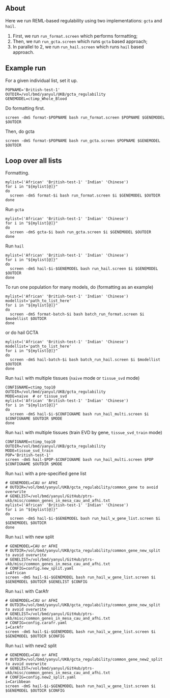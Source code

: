 ## About

Here we run REML-based regulability using two implementations: `gcta` and `hail`.

1. First, we run `run_format.screen` which performs formatting; 
2. Then, we run `run_gcta.screen` which runs `gcta` based approach;
3. In parallel to 2, we run `run_hail.screen` which runs `hail` based approach.

## Example run

For a given individual list, set it up.

```
POPNAME='British-test-1'  
OUTDIR=/vol/bmd/yanyul/UKB/gcta_regulability
GENEMODEL=ctimp_Whole_Blood
```

Do formatting first.

```
screen -dmS format-$POPNAME bash run_format.screen $POPNAME $GENEMODEL $OUTDIR
```

Then, do gcta

```
screen -dmS format-$POPNAME bash run_gcta.screen $POPNAME $GENEMODEL $OUTDIR
```

## Loop over all lists

Formatting.

```
mylist=('African' 'British-test-1' 'Indian' 'Chinese')
for i in "${mylist[@]}"
do 
  screen -dmS format-$i bash run_format.screen $i $GENEMODEL $OUTDIR
done
```

Run `gcta`

```
mylist=('African' 'British-test-1' 'Indian' 'Chinese')
for i in "${mylist[@]}"
do 
  screen -dmS gcta-$i bash run_gcta.screen $i $GENEMODEL $OUTDIR
done
```

Run `hail`

```
mylist=('African' 'British-test-1' 'Indian' 'Chinese')
for i in "${mylist[@]}"
do 
  screen -dmS hail-$i-$GENEMODEL bash run_hail.screen $i $GENEMODEL $OUTDIR
done
```

To run one population for many models, do (formatting as an example)

```
mylist=('African' 'British-test-1' 'Indian' 'Chinese')
modellist='path_to_list_here'
for i in "${mylist[@]}"
do 
  screen -dmS format-batch-$i bash batch_run_format.screen $i $modellist $OUTDIR
done
```

or do hail GCTA

```
mylist=('African' 'British-test-1' 'Indian' 'Chinese')
modellist='path_to_list_here'
for i in "${mylist[@]}"
do
  screen -dmS hail-batch-$i bash batch_run_hail.screen $i $modellist $OUTDIR
done
```

Run `hail` with multiple tissues (`naive` mode or `tissue_svd` mode)

```
CONFIGNAME=ctimp_top10
OUTDIR=/vol/bmd/yanyul/UKB/gcta_regulability
MODE=naive  # or tissue_svd
mylist=('African' 'British-test-1' 'Indian' 'Chinese')
for i in "${mylist[@]}"
do 
  screen -dmS hail-$i-$CONFIGNAME bash run_hail_multi.screen $i $CONFIGNAME $OUTDIR $MODE
done
```

Run `hail` with multiple tissues (train EVD by gene, `tissue_svd_train` mode)

```
CONFIGNAME=ctimp_top10
OUTDIR=/vol/bmd/yanyul/UKB/gcta_regulability
MODE=tissue_svd_train
POP='British-test-1'
screen -dmS hail-$POP-$CONFIGNAME bash run_hail_multi.screen $POP $CONFIGNAME $OUTDIR $MODE
```


Run `hail` with a pre-specified gene list

```
# GENEMODEL=CAU or AFHI
# OUTDIR=/vol/bmd/yanyul/UKB/gcta_regulability/common_gene to avoid overwrite
# GENELIST=/vol/bmd/yanyul/GitHub/ptrs-ukb/misc/common_genes_in_mesa_cau_and_afhi.txt
mylist=('African' 'British-test-1' 'Indian' 'Chinese')
for i in "${mylist[@]}"
do 
  screen -dmS hail-$i-$GENEMODEL bash run_hail_w_gene_list.screen $i $GENEMODEL $OUTDIR
done
```

Run `hail` with new split
```
# GENEMODEL=CAU or AFHI
# OUTDIR=/vol/bmd/yanyul/UKB/gcta_regulability/common_gene_new_split to avoid overwrite
# GENELIST=/vol/bmd/yanyul/GitHub/ptrs-ukb/misc/common_genes_in_mesa_cau_and_afhi.txt
# CONFIG=config.new_split.yaml
i=African
screen -dmS hail-$i-$GENEMODEL bash run_hail_w_gene_list.screen $i $GENEMODEL $OUTDIR $GENELIST $CONFIG
```

Run `hail` with CarAfr
```
# GENEMODEL=CAU or AFHI
# OUTDIR=/vol/bmd/yanyul/UKB/gcta_regulability/common_gene_new_split to avoid overwrite
# GENELIST=/vol/bmd/yanyul/GitHub/ptrs-ukb/misc/common_genes_in_mesa_cau_and_afhi.txt
# CONFIG=config.carafr.yaml
i=CarAfr
screen -dmS hail-$i-$GENEMODEL bash run_hail_w_gene_list.screen $i $GENEMODEL $OUTDIR $CONFIG
```

Run `hail` with new2 split
```
# GENEMODEL=CAU or AFHI
# OUTDIR=/vol/bmd/yanyul/UKB/gcta_regulability/common_gene_new2_split to avoid overwrite
# GENELIST=/vol/bmd/yanyul/GitHub/ptrs-ukb/misc/common_genes_in_mesa_cau_and_afhi.txt
# CONFIG=config.new2_split.yaml
i=Caribbean
screen -dmS hail-$i-$GENEMODEL bash run_hail_w_gene_list.screen $i $GENEMODEL $OUTDIR $CONFIG
```
